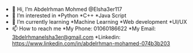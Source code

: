 - 👋 Hi, I’m Abdelrhman Mohmed @Elsha3er117
- 👀 I’m interested in
   *Python
   *C++
   *Java Script
- 🌱 I’m currently learning 
   *Machine Learning
   *Web development
   *UI/UX
- 📫 How to reach me 
   *My Phone: 01060186622
   *My Email: 3bdelrhmanelsha3er@gmail.com
   *Linkedin: https://www.linkedin.com/in/abdelrhman-mohamed-074b3b203
   

<!---
Elsha3er117/Elsha3er117 is a ✨ special ✨ repository because its `README.md` (this file) appears on your GitHub profile.
You can click the Preview link to take a look at your changes.
--->
